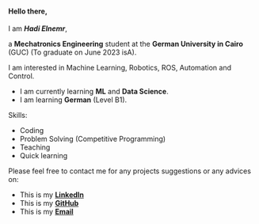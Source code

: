 #### Hello there, 
I am **_Hadi Elnemr_**,

a **Mechatronics Engineering** student at the **German University in Cairo** (GUC) (To graduate on June 2023 isA).

I am interested in Machine Learning, Robotics, ROS, Automation and Control.

* I am currently learning **ML** and **Data Science**.
* I am learning **German** (Level B1).

Skills:
* Coding
* Problem Solving (Competitive Programming)
* Teaching
* Quick learning

Please feel free to contact me for any projects suggestions or any advices on: 
* This is my [**LinkedIn**](https://www.linkedin.com/in/hadi-elnemr/)
* This is my [**GitHub**](https://github.com/HadiElnemr)
* This is my [**Email**](hadi.elnemr@gmail.com)
